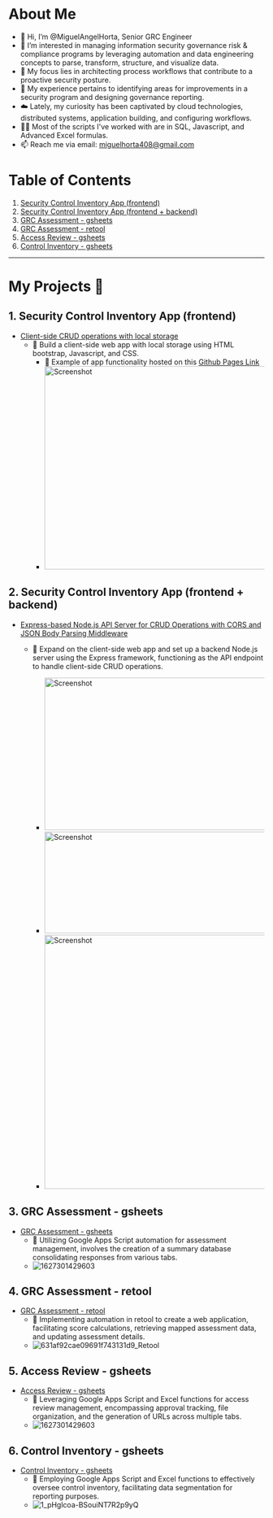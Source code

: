 # About Me
- 👋 Hi, I’m @MiguelAngelHorta, Senior GRC Engineer
- 👀 I’m interested in managing information security governance risk & compliance programs by leveraging automation and data engineering concepts to parse, transform, structure, and visualize data.
- 🧘 My focus lies in architecting process workflows that contribute to a proactive security posture. 
- 🌱 My experience pertains to identifying areas for improvements in a security program and designing governance reporting.
- ☁️ Lately, my curiosity has been captivated by cloud technologies, distributed systems, application building, and configuring workflows.
- 🧑‍💻 Most of the scripts I've worked with are in SQL, Javascript, and Advanced Excel formulas.
- 📫 Reach me via email: miguelhorta408@gmail.com

# Table of Contents

1. [Security Control Inventory App (frontend)](#security-control-inventory-app-frontend)
2. [Security Control Inventory App (frontend + backend)](#security-control-inventory-app-backend)
3. [GRC Assessment - gsheets](#grc-assessment-gsheets)
4. [GRC Assessment - retool](#grc-assessment-retool)
5. [Access Review - gsheets](#access-review-gsheets)
6. [Control Inventory - gsheets](#control-inventory-gsheets)

---

# My Projects 🚀

<a name="security-control-inventory-app-frontend"></a>


## 1. Security Control Inventory App (frontend)
- [Client-side CRUD operations with local storage](https://github.com/MiguelAngelHorta/CRUD-App)
    - 🔨 Build a client-side web app with local storage using HTML bootstrap, Javascript, and CSS.
        - 🎯 Example of app functionality hosted on this [Github Pages Link](https://miguelangelhorta.github.io/Security-Controls-Inventory/)
        - <img src="https://github.com/MiguelAngelHorta/MiguelAngelHorta/assets/106134627/8bb3a283-4af3-45e3-8a41-a57371d1797e" alt="Screenshot" style="width: 700px; height: 400px;">

<a name="security-control-inventory-app-backend"></a>

## 2. Security Control Inventory App (frontend + backend)
- [Express-based Node.js API Server for CRUD Operations with CORS and JSON Body Parsing Middleware](https://github.com/MiguelAngelHorta/API-Server)
    - 🔨 Expand on the client-side web app and set up a backend Node.js server using the Express framework, functioning as the API endpoint to handle client-side CRUD operations.
       
       - <img src="https://github.com/MiguelAngelHorta/MiguelAngelHorta/assets/106134627/ad8a3975-33ab-4eae-8c00-ca87fee93d31" alt="Screenshot" style="width: 700px; height: 300px;">
         
        - <img src="https://github.com/MiguelAngelHorta/MiguelAngelHorta/assets/106134627/cfe65915-c790-4d77-9ff3-f79fd37eab97" alt="Screenshot" style="width: 700px; height: 200px;">
          
        - <img src="https://github.com/MiguelAngelHorta/MiguelAngelHorta/assets/106134627/611b0cd1-d98b-4996-b5f8-e93d2041353a" alt="Screenshot" style="width: 700px; height: 500px;">


<a name="grc-assessment-gsheets"></a>

## 3. GRC Assessment - gsheets
- [GRC Assessment - gsheets](https://github.com/MiguelAngelHorta/GRC_Assessment/tree/main?tab=readme-ov-file#grc-assessment)
    - 🔨 Utilizing Google Apps Script automation for assessment management, involves the creation of a summary database consolidating responses from various tabs.
    - ![1627301429603](https://github.com/MiguelAngelHorta/MiguelAngelHorta/assets/106134627/8a2b9c78-26fb-4a83-8c34-1285573bfff7)

<a name="grc-assessment-retool"></a>

## 4. GRC Assessment - retool
- [GRC Assessment - retool](https://github.com/MiguelAngelHorta/Retool-Assessment/tree/main)
    - 🔨 Implementing automation in retool to create a web application, facilitating score calculations, retrieving mapped assessment data, and updating assessment details.
    - ![631af92cae09691f743131d9_Retool](https://github.com/MiguelAngelHorta/MiguelAngelHorta/assets/106134627/372a5456-0390-434e-9bef-8773ca93bfb0)

<a name="access-review-gsheets"></a>

## 5. Access Review - gsheets
- [Access Review - gsheets](https://github.com/MiguelAngelHorta/Access-Reviews)
    - 🔨 Leveraging Google Apps Script and Excel functions for access review management, encompassing approval tracking, file organization, and the generation of URLs across multiple tabs.
    - ![1627301429603](https://github.com/MiguelAngelHorta/MiguelAngelHorta/assets/106134627/6f68d18f-7c57-40f8-a30f-b81c35505943)


<a name="control-inventory-gsheets"></a>

## 6. Control Inventory - gsheets
- [Control Inventory - gsheets](https://github.com/MiguelAngelHorta/Control-Inventory)
    - 🔨 Employing Google Apps Script and Excel functions to effectively oversee control inventory, facilitating data segmentation for reporting purposes.
    - ![1_pHglcoa-BSouiNT7R2p9yQ](https://github.com/MiguelAngelHorta/MiguelAngelHorta/assets/106134627/fcca7b3f-1769-4e75-ba00-6c799eeb98e7)


<!---
MiguelAngelHorta/MiguelAngelHorta is a ✨ special ✨ repository because its `README.md` (this file) appears on your GitHub profile.
You can click the Preview link to take a look at your changes.
--->
